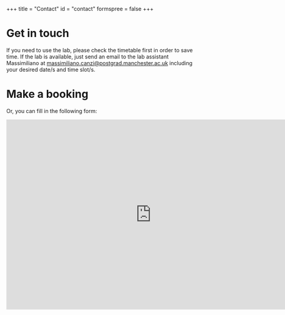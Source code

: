 +++
title = "Contact"
id = "contact"
formspree = false
+++

# Get in touch

If you need to use the lab, please check the timetable first in order to save time. If the lab is available, just send an email to the lab assistant Massimiliano at massimiliano.canzi@postgrad.manchester.ac.uk including your desired date/s and time slot/s.

# Make a booking

Or, you can fill in the following form:

<iframe src="https://docs.google.com/forms/d/e/1FAIpQLSe6K3QJ2P0dJgtjTVno_Z9FOaerqPGmHP9pFFI2pLgQs3Rhfg/viewform?embedded=true" width="760" height="500" frameborder="0" marginheight="0" marginwidth="0">Loading...</iframe>
